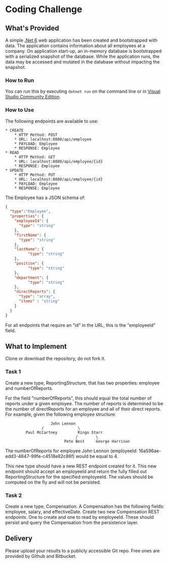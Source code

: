 #  Coding Challenge
## What's Provided
A simple [.Net 6](https://dotnet.microsoft.com/en-us/download/dotnet/6.0) web application has been created and bootstrapped 
with data. The application contains information about all employees at a company. On application start-up, an in-memory 
database is bootstrapped with a serialized snapshot of the database. While the application runs, the data may be
accessed and mutated in the database without impacting the snapshot.

### How to Run
You can run this by executing `dotnet run` on the command line or in [Visual Studio Community Edition](https://www.visualstudio.com/downloads/).


### How to Use
The following endpoints are available to use:
```
* CREATE
    * HTTP Method: POST 
    * URL: localhost:8080/api/employee
    * PAYLOAD: Employee
    * RESPONSE: Employee
* READ
    * HTTP Method: GET 
    * URL: localhost:8080/api/employee/{id}
    * RESPONSE: Employee
* UPDATE
    * HTTP Method: PUT 
    * URL: localhost:8080/api/employee/{id}
    * PAYLOAD: Employee
    * RESPONSE: Employee
```
The Employee has a JSON schema of:
```json
{
  "type":"Employee",
  "properties": {
    "employeeId": {
      "type": "string"
    },
    "firstName": {
      "type": "string"
    },
    "lastName": {
          "type": "string"
    },
    "position": {
          "type": "string"
    },
    "department": {
          "type": "string"
    },
    "directReports": {
      "type": "array",
      "items" : "string"
    }
  }
}
```
For all endpoints that require an "id" in the URL, this is the "employeeId" field.

## What to Implement
Clone or download the repository, do not fork it.

### Task 1
Create a new type, ReportingStructure, that has two properties: employee and numberOfReports.

For the field "numberOfReports", this should equal the total number of reports under a given employee. The number of 
reports is determined to be the number of directReports for an employee and all of their direct reports. For example, 
given the following employee structure:
```
                    John Lennon
                /               \
         Paul McCartney         Ringo Starr
                               /        \
                          Pete Best     George Harrison
```
The numberOfReports for employee John Lennon (employeeId: 16a596ae-edd3-4847-99fe-c4518e82c86f) would be equal to 4. 

This new type should have a new REST endpoint created for it. This new endpoint should accept an employeeId and return 
the fully filled out ReportingStructure for the specified employeeId. The values should be computed on the fly and will 
not be persisted.

### Task 2
Create a new type, Compensation. A Compensation has the following fields: employee, salary, and effectiveDate. Create 
two new Compensation REST endpoints. One to create and one to read by employeeId. These should persist and query the 
Compensation from the persistence layer.

## Delivery
Please upload your results to a publicly accessible Git repo. Free ones are provided by Github and Bitbucket.
